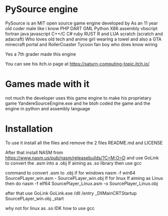 # PySource engine

PySource is an MIT open source game engine developed by As an 11 year old coder male like i know PHP  DART GML Python X86 assembly vbscript fortran java javascript C++/C C# ruby RUST R and LUA scratch (scratch and adacraft) Who loves old tech and anime girl wearing a towel and also a GTA minecraft portal and RollerCoaster Tycoon fan boy who does know wiring

Yes a 7th grader made this engine 

You can see his itch.io page at https://saturn-computing-topic.itch.io/ 
# Games made with it
not much the developer uses this game engine to make his proprietary game YandereSourceEngine.exe and he btoh coded the game and the engine in python and assembly language

# Installation

To use it install all the files and remove the 2 files README.md and LICENSE

After that install NASM from https://www.nasm.us/pub/nasm/releasebuilds/?C=M;O=D and use GoLink to convert the .asm into a .obj
If aiming as .so library then use gcc

command to convert .asm to .obj
if for windows
nasm -f win64 SourcePLayer_win.asm - SourcePLayer_win.obj
If for linux
If aiming as Linux then do
nasm -f elf64 SourcePlayer_Linux.asm -o SourcePlayer_Linux.obj

after that use GoLink
GoLink.exe /dll /entry _DllMainCRTStartup SourcePLayer_win.obj _start


why not for linux as .so
IDK how to use gcc



